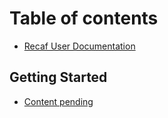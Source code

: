 # Table of contents

* [Recaf User Documentation](README.md)

## Getting Started

* [Content pending](getting-started/content-pending.md)
